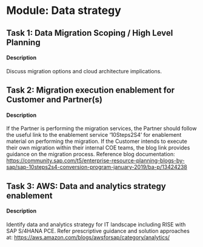 
# Module: Data strategy
## Task 1: Data Migration Scoping / High Level Planning
#### Description
Discuss migration options and cloud architecture implications.

## Task 2: Migration execution enablement for Customer and Partner(s)
#### Description
 If the Partner is performing the migration services, the Partner should follow the useful link to the enablement service ‘10Steps2S4’ for enablement material on performing the migration. If the Customer intends to execute their own migration within their internal COE teams, the blog link provides guidance on the migration process.
 Reference blog documentation: https://community.sap.com/t5/enterprise-resource-planning-blogs-by-sap/sap-10steps2s4-conversion-program-january-2019/ba-p/13424238

## Task 3: AWS: Data and analytics strategy enablement
#### Description
Identify data and analytics strategy for IT landscape including RISE with SAP S/4HANA PCE. 
Refer prescriptive guidance and solution approaches at: 
https://aws.amazon.com/blogs/awsforsap/category/analytics/
